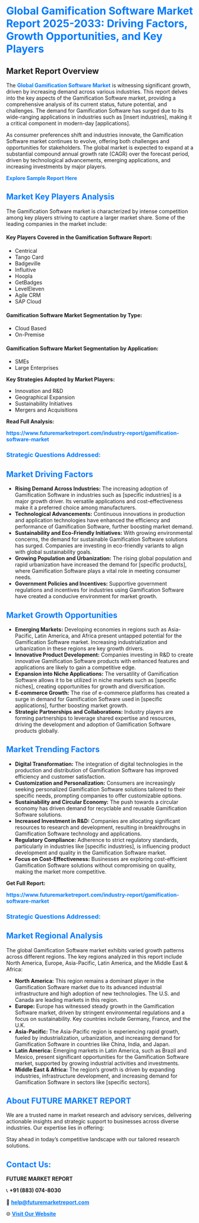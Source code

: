 <h1 style="color: #007BFF;">Global Gamification Software Market Report 2025-2033: Driving Factors, Growth Opportunities, and Key Players</h1>

<section id="overview">
<h2>Market Report Overview</h2>
<p>The <a href="https://www.futuremarketreport.com/industry-report/gamification-software-market" style="color: #007BFF; text-decoration: none;"><strong>Global Gamification Software Market</strong></a> is witnessing significant growth, driven by increasing demand across various industries. This report delves into the key aspects of the Gamification Software market, providing a comprehensive analysis of its current status, future potential, and challenges. The demand for Gamification Software has surged due to its wide-ranging applications in industries such as [insert industries], making it a critical component in modern-day [applications].</p>
<p>As consumer preferences shift and industries innovate, the Gamification Software market continues to evolve, offering both challenges and opportunities for stakeholders. The global market is expected to expand at a substantial compound annual growth rate (CAGR) over the forecast period, driven by technological advancements, emerging applications, and increasing investments by major players.</p>
</section>

<section id="overview">
<p><a href="https://www.futuremarketreport.com/request-sample/reportId=40931" style="color: #007BFF; text-decoration: none;"><strong>Explore Sample Report Here</strong></a></p>
</section>

<section id="key-players">
<h2 style="color: #007BFF;">Market Key Players Analysis</h2>
<p>The Gamification Software market is characterized by intense competition among key players striving to capture a larger market share. Some of the leading companies in the market include:</p>
<h4>Key Players Covered in the Gamification Software Report:</h4>
<ul><li>Centrical</li><li>Tango Card</li><li>Badgeville</li><li>Influitive</li><li>Hoopla</li><li>GetBadges</li><li>LevelEleven</li><li>Agile CRM</li><li>SAP Cloud</li></ul>
<h4>Gamification Software Market Segmentation by Type:</h4>
<ul><li>Cloud Based</li><li>On-Premise</li></ul>

<h4>Gamification Software Market Segmentation by Application:</h4>
<ul><li>SMEs</li><li>Large Enterprises</li></ul>
<p><strong>Key Strategies Adopted by Market Players:</strong></p>
<ul>
<li>Innovation and R&D</li>
<li>Geographical Expansion</li>
<li>Sustainability Initiatives</li>
<li>Mergers and Acquisitions</li>
</ul>
</section>

<section>
<p><strong>Read Full Analysis: </strong></p><a href="https://www.futuremarketreport.com/industry-report/gamification-software-market" style="color: #007BFF; text-decoration: none;"><strong>https://www.futuremarketreport.com/industry-report/gamification-software-market</strong></a>
<h3 style="color: #007BFF;">Strategic Questions Addressed:</h3>
</section>

<section id="driving-factors">
<h2 style="color: #007BFF;">Market Driving Factors</h2>
<ul>
<li><strong>Rising Demand Across Industries:</strong> The increasing adoption of Gamification Software in industries such as [specific industries] is a major growth driver. Its versatile applications and cost-effectiveness make it a preferred choice among manufacturers.</li>
<li><strong>Technological Advancements:</strong> Continuous innovations in production and application technologies have enhanced the efficiency and performance of Gamification Software, further boosting market demand.</li>
<li><strong>Sustainability and Eco-Friendly Initiatives:</strong> With growing environmental concerns, the demand for sustainable Gamification Software solutions has surged. Companies are investing in eco-friendly variants to align with global sustainability goals.</li>
<li><strong>Growing Population and Urbanization:</strong> The rising global population and rapid urbanization have increased the demand for [specific products], where Gamification Software plays a vital role in meeting consumer needs.</li>
<li><strong>Government Policies and Incentives:</strong> Supportive government regulations and incentives for industries using Gamification Software have created a conducive environment for market growth.</li>
</ul>
</section>

<section id="growth-opportunities">
<h2 style="color: #007BFF;">Market Growth Opportunities</h2>
<ul>
<li><strong>Emerging Markets:</strong> Developing economies in regions such as Asia-Pacific, Latin America, and Africa present untapped potential for the Gamification Software market. Increasing industrialization and urbanization in these regions are key growth drivers.</li>
<li><strong>Innovative Product Development:</strong> Companies investing in R&D to create innovative Gamification Software products with enhanced features and applications are likely to gain a competitive edge.</li>
<li><strong>Expansion into Niche Applications:</strong> The versatility of Gamification Software allows it to be utilized in niche markets such as [specific niches], creating opportunities for growth and diversification.</li>
<li><strong>E-commerce Growth:</strong> The rise of e-commerce platforms has created a surge in demand for Gamification Software used in [specific applications], further boosting market growth.</li>
<li><strong>Strategic Partnerships and Collaborations:</strong> Industry players are forming partnerships to leverage shared expertise and resources, driving the development and adoption of Gamification Software products globally.</li>
</ul>
</section>

<section id="trending-factors">
<h2 style="color: #007BFF;">Market Trending Factors</h2>
<ul>
<li><strong>Digital Transformation:</strong> The integration of digital technologies in the production and distribution of Gamification Software has improved efficiency and customer satisfaction.</li>
<li><strong>Customization and Personalization:</strong> Consumers are increasingly seeking personalized Gamification Software solutions tailored to their specific needs, prompting companies to offer customizable options.</li>
<li><strong>Sustainability and Circular Economy:</strong> The push towards a circular economy has driven demand for recyclable and reusable Gamification Software solutions.</li>
<li><strong>Increased Investment in R&D:</strong> Companies are allocating significant resources to research and development, resulting in breakthroughs in Gamification Software technology and applications.</li>
<li><strong>Regulatory Compliance:</strong> Adherence to strict regulatory standards, particularly in industries like [specific industries], is influencing product development and quality in the Gamification Software market.</li>
<li><strong>Focus on Cost-Effectiveness:</strong> Businesses are exploring cost-efficient Gamification Software solutions without compromising on quality, making the market more competitive.</li>
</ul>
</section>

<section>
<p><strong>Get Full Report: </strong></p><a href="https://www.futuremarketreport.com/industry-report/gamification-software-market" style="color: #007BFF; text-decoration: none;"><strong>https://www.futuremarketreport.com/industry-report/gamification-software-market</strong></a>
<h3 style="color: #007BFF;">Strategic Questions Addressed:</h3>
</section>


<section id="regional-analysis">
<h2 style="color: #007BFF;">Market Regional Analysis</h2>
<p>The global Gamification Software market exhibits varied growth patterns across different regions. The key regions analyzed in this report include North America, Europe, Asia-Pacific, Latin America, and the Middle East & Africa:</p>
<ul>
<li><strong>North America:</strong> This region remains a dominant player in the Gamification Software market due to its advanced industrial infrastructure and high adoption of new technologies. The U.S. and Canada are leading markets in this region.</li>
<li><strong>Europe:</strong> Europe has witnessed steady growth in the Gamification Software market, driven by stringent environmental regulations and a focus on sustainability. Key countries include Germany, France, and the U.K.</li>
<li><strong>Asia-Pacific:</strong> The Asia-Pacific region is experiencing rapid growth, fueled by industrialization, urbanization, and increasing demand for Gamification Software in countries like China, India, and Japan.</li>
<li><strong>Latin America:</strong> Emerging markets in Latin America, such as Brazil and Mexico, present significant opportunities for the Gamification Software market, supported by growing industrial activities and investments.</li>
<li><strong>Middle East & Africa:</strong> The region’s growth is driven by expanding industries, infrastructure development, and increasing demand for Gamification Software in sectors like [specific sectors].</li>
</ul>
</section>

<footer>
<h2 style="color: #007BFF;">About FUTURE MARKET REPORT</h2>
<p>We are a trusted name in market research and advisory services, delivering actionable insights and strategic support to businesses across diverse industries. Our expertise lies in offering:</p>

<p>Stay ahead in today’s competitive landscape with our tailored research solutions.</p>

<h2 style="color: #007BFF;">Contact Us:</h2>
<p><strong>FUTURE MARKET REPORT</strong></p>
<p>📞 <strong>+91 (883) 074-8030</strong></p>
<p>📧 <strong><a href="mailto:help@futuremarketreport.com" style="color: #007BFF;">help@futuremarketreport.com</a></strong></p>
<p>🌐 <strong><a href="https://www.futuremarketreport.com/" style="color: #007BFF;">Visit Our Website</a></strong></p>
</footer>